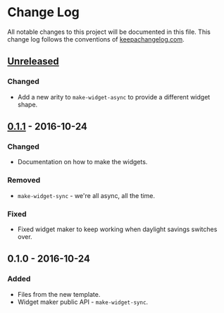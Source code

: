 # Change Log
All notable changes to this project will be documented in this file. This change log follows the conventions of [keepachangelog.com](http://keepachangelog.com/).

## [Unreleased]
### Changed
- Add a new arity to `make-widget-async` to provide a different widget shape.

## [0.1.1] - 2016-10-24
### Changed
- Documentation on how to make the widgets.

### Removed
- `make-widget-sync` - we're all async, all the time.

### Fixed
- Fixed widget maker to keep working when daylight savings switches over.

## 0.1.0 - 2016-10-24
### Added
- Files from the new template.
- Widget maker public API - `make-widget-sync`.

[Unreleased]: https://github.com/your-name/tarantool-clj/compare/0.1.1...HEAD
[0.1.1]: https://github.com/your-name/tarantool-clj/compare/0.1.0...0.1.1
